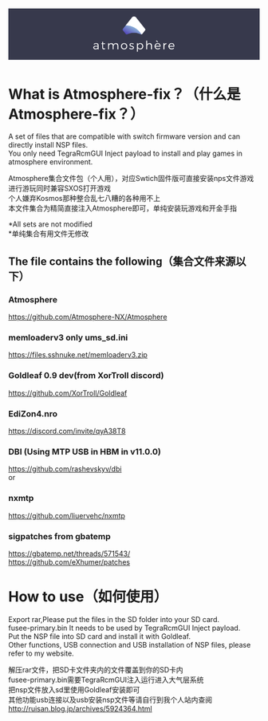 ![Banner](https://github.com/Atmosphere-NX/Atmosphere/raw/master/img/banner.png?raw=true)
====
# What is Atmosphere-fix？（什么是Atmosphere-fix？）
A set of files that are compatible with switch firmware version and can directly install NSP files.<br>
You only need TegraRcmGUI Inject payload to install and play games in atmosphere environment.

Atmosphere集合文件包（个人用），对应Swtich固件版可直接安装nps文件游戏进行游玩同时兼容SXOS打开游戏<br>
个人嫌弃Kosmos那种整合乱七八糟的各种用不上<br>
本文件集合为精简直接注入Atmosphere即可，单纯安装玩游戏和开金手指<br>

*All sets are not modified<br>
*单纯集合有用文件无修改

## The file contains the following（集合文件来源以下）
### Atmosphere
https://github.com/Atmosphere-NX/Atmosphere

### memloaderv3 only ums_sd.ini
https://files.sshnuke.net/memloaderv3.zip

### Goldleaf 0.9 dev(from XorTroll discord)
https://github.com/XorTroll/Goldleaf

### EdiZon4.nro
https://discord.com/invite/qyA38T8

### DBI (Using MTP USB in HBM in v11.0.0)
https://github.com/rashevskyv/dbi<br>
or
### nxmtp
https://github.com/liuervehc/nxmtp

### sigpatches from gbatemp
https://gbatemp.net/threads/571543/<br>
https://github.com/eXhumer/patches

# How to use（如何使用）
Export rar,Please put the files in the SD folder into your SD card.<br>
fusee-primary.bin It needs to be used by TegraRcmGUI Inject payload.<br>
Put the NSP file into SD card and install it with Goldleaf.<br>
Other functions, USB connection and USB installation of NSP files, please refer to my website.

解压rar文件，把SD卡文件夹内的文件覆盖到你的SD卡内<br>
fusee-primary.bin需要TegraRcmGUI注入运行进入大气层系统<br>
把nsp文件放入sd里使用Goldleaf安装即可<br>
其他功能usb连接以及usb安装nsp文件等请自行到我个人站内查阅
http://ruisan.blog.jp/archives/5924364.html

